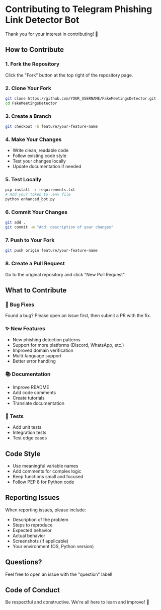 # Contributing to Telegram Phishing Link Detector Bot

Thank you for your interest in contributing! 🎉

## How to Contribute

### 1. Fork the Repository
Click the "Fork" button at the top right of the repository page.

### 2. Clone Your Fork
```bash
git clone https://github.com/YOUR_USERNAME/FakeMeetingsDetector.git
cd FakeMeetingsDetector
```

### 3. Create a Branch
```bash
git checkout -b feature/your-feature-name
```

### 4. Make Your Changes
- Write clean, readable code
- Follow existing code style
- Test your changes locally
- Update documentation if needed

### 5. Test Locally
```bash
pip install -r requirements.txt
# Add your token to .env file
python enhanced_bot.py
```

### 6. Commit Your Changes
```bash
git add .
git commit -m "Add: description of your changes"
```

### 7. Push to Your Fork
```bash
git push origin feature/your-feature-name
```

### 8. Create a Pull Request
Go to the original repository and click "New Pull Request"

## What to Contribute

### 🐛 Bug Fixes
Found a bug? Please open an issue first, then submit a PR with the fix.

### ✨ New Features
- New phishing detection patterns
- Support for more platforms (Discord, WhatsApp, etc.)
- Improved domain verification
- Multi-language support
- Better error handling

### 📚 Documentation
- Improve README
- Add code comments
- Create tutorials
- Translate documentation

### 🧪 Tests
- Add unit tests
- Integration tests
- Test edge cases

## Code Style

- Use meaningful variable names
- Add comments for complex logic
- Keep functions small and focused
- Follow PEP 8 for Python code

## Reporting Issues

When reporting issues, please include:
- Description of the problem
- Steps to reproduce
- Expected behavior
- Actual behavior
- Screenshots (if applicable)
- Your environment (OS, Python version)

## Questions?

Feel free to open an issue with the "question" label!

## Code of Conduct

Be respectful and constructive. We're all here to learn and improve! 🤝